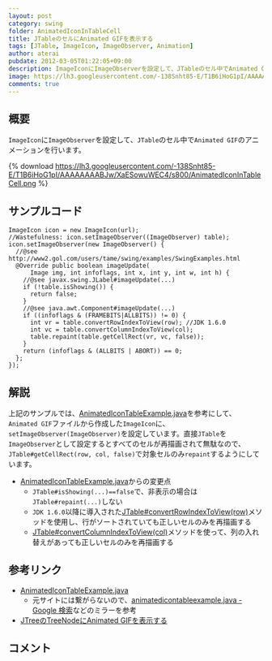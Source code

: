 ```yaml
---
layout: post
category: swing
folder: AnimatedIconInTableCell
title: JTableのセルにAnimated GIFを表示する
tags: [JTable, ImageIcon, ImageObserver, Animation]
author: aterai
pubdate: 2012-03-05T01:22:05+09:00
description: ImageIconにImageObserverを設定して、JTableのセル中でAnimated GIFのアニメーションを行います。
image: https://lh3.googleusercontent.com/-138Snht85-E/T1B6iHoG1pI/AAAAAAAABJw/XaESowuWEC4/s800/AnimatedIconInTableCell.png
comments: true
---
```

## 概要
`ImageIcon`に`ImageObserver`を設定して、`JTable`のセル中で`Animated GIF`のアニメーションを行います。

{% download https://lh3.googleusercontent.com/-138Snht85-E/T1B6iHoG1pI/AAAAAAAABJw/XaESowuWEC4/s800/AnimatedIconInTableCell.png %}

## サンプルコード
<pre class="prettyprint"><code>ImageIcon icon = new ImageIcon(url);
//Wastefulness: icon.setImageObserver((ImageObserver) table);
icon.setImageObserver(new ImageObserver() {
  //@see http://www2.gol.com/users/tame/swing/examples/SwingExamples.html
  @Override public boolean imageUpdate(
      Image img, int infoflags, int x, int y, int w, int h) {
    //@see javax.swing.JLabel#imageUpdate(...)
    if (!table.isShowing()) {
      return false;
    }
    //@see java.awt.Component#imageUpdate(...)
    if ((infoflags &amp; (FRAMEBITS|ALLBITS)) != 0) {
      int vr = table.convertRowIndexToView(row); //JDK 1.6.0
      int vc = table.convertColumnIndexToView(col);
      table.repaint(table.getCellRect(vr, vc, false));
    }
    return (infoflags &amp; (ALLBITS | ABORT)) == 0;
  };
});
</code></pre>

## 解説
上記のサンプルでは、[AnimatedIconTableExample.java](http://www2.gol.com/users/tame/swing/examples/SwingExamples.html)を参考にして、`Animated GIF`ファイルから作成した`ImageIcon`に、`setImageObserver(ImageObserver)`を設定しています。直接`JTable`を`ImageObserver`として設定するとすべてのセルが再描画されて無駄なので、`JTable#getCellRect(row, col, false)`で対象セルのみ`repaint`するようにしています。

- [AnimatedIconTableExample.java](http://www2.gol.com/users/tame/swing/examples/SwingExamples.html)からの変更点
    - `JTable#isShowing(...)==false`で、非表示の場合は`JTable#repaint(...)`しない
    - `JDK 1.6.0`以降に導入された[JTable#convertRowIndexToView(row)](https://docs.oracle.com/javase/jp/8/docs/api/javax/swing/JTable.html#convertRowIndexToView-int-)メソッドを使用し、行がソートされていても正しいセルのみを再描画する
    - [JTable#convertColumnIndexToView(col)](https://docs.oracle.com/javase/jp/8/docs/api/javax/swing/JTable.html#convertColumnIndexToView-int-)メソッドを使って、列の入れ替えがあっても正しいセルのみを再描画する

<!-- dummy comment line for breaking list -->

## 参考リンク
- [AnimatedIconTableExample.java](http://www2.gol.com/users/tame/swing/examples/SwingExamples.html)
    - 元サイトには繋がらないので、[animatedicontableexample.java - Google 検索](https://www.google.com/search?q=AnimatedIconTableExample.java)などのミラーを参考
- [JTreeのTreeNodeにAnimated GIFを表示する](https://ateraimemo.com/Swing/AnimatedTreeNode.html)

<!-- dummy comment line for breaking list -->

## コメント

